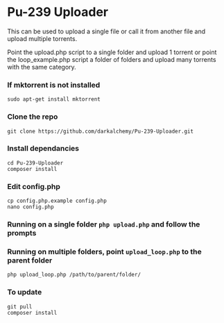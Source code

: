 # Pu-239 Uploader
This can be used to upload a single file or call it from another file and upload multiple torrents.

Point the upload.php script to a single folder and upload 1 torrent or point the loop_example.php script a folder of folders and upload many torrents with the same category.

### If mktorrent is not installed
```
sudo apt-get install mktorrent
```

### Clone the repo
```
git clone https://github.com/darkalchemy/Pu-239-Uploader.git
```

### Install dependancies
```
cd Pu-239-Uploader
composer install
```

### Edit config.php
```
cp config.php.example config.php
nano config.php
```

### Running on a single folder ```php upload.php``` and follow the prompts

### Running on multiple folders, point ```upload_loop.php``` to the parent folder
```
php upload_loop.php /path/to/parent/folder/
```

### To update
```
git pull
composer install
```
